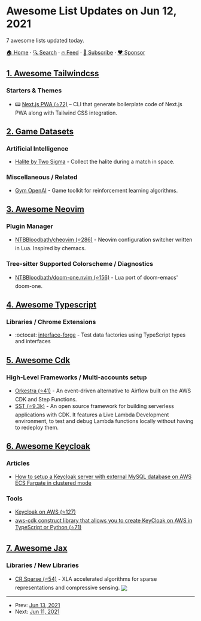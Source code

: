 # Awesome List Updates on Jun 12, 2021

7 awesome lists updated today.

[🏠 Home](/README.md) · [🔍 Search](https://www.trackawesomelist.com/search/) · [🔥 Feed](https://www.trackawesomelist.com/rss.xml) · [📮 Subscribe](https://trackawesomelist.us17.list-manage.com/subscribe?u=d2f0117aa829c83a63ec63c2f&id=36a103854c) · [❤️  Sponsor](https://github.com/sponsors/theowenyoung)



## [1. Awesome Tailwindcss](/content/aniftyco/awesome-tailwindcss/README.md)

### Starters & Themes

*   📟 [Next.js PWA (⭐72)](https://github.com/msaaddev/create-next-pwa) – CLI that generate boilerplate code of Next.js PWA along with Tailwind CSS integration.

## [2. Game Datasets](/content/leomaurodesenv/game-datasets/README.md)

### Artificial Intelligence

*   [Halite by Two Sigma](https://www.kaggle.com/c/halite/) - Collect the halite during a match in space.

### Miscellaneous / Related

*   [Gym OpenAI](https://gym.openai.com/) - Game toolkit for reinforcement learning algorithms.

## [3. Awesome Neovim](/content/rockerBOO/awesome-neovim/README.md)

### Plugin Manager

*   [NTBBloodbath/cheovim (⭐286)](https://github.com/NTBBloodbath/cheovim) - Neovim configuration switcher written in Lua. Inspired by chemacs.

### Tree-sitter Supported Colorscheme / Diagnostics

*   [NTBBloodbath/doom-one.nvim (⭐156)](https://github.com/NTBBloodbath/doom-one.nvim) - Lua port of doom-emacs' doom-one.

## [4. Awesome Typescript](/content/dzharii/awesome-typescript/README.md)

### Libraries / Chrome Extensions

*   :octocat: [interface-forge](https://www.npmjs.com/package/interface-forge) - Test data factories using TypeScript types and interfaces

## [5. Awesome Cdk](/content/kalaiser/awesome-cdk/README.md)

### High-Level Frameworks / Multi-accounts setup

*   [Orkestra (⭐41)](https://github.com/knowsuchagency/orkestra) - An event-driven alternative to Airflow built on the AWS CDK and Step Functions.
*   [SST (⭐9.3k)](https://github.com/serverless-stack/serverless-stack) - An open source framework for building serverless applications with CDK. It features a Live Lambda Development environment, to test and debug Lambda functions locally without having to redeploy them.

## [6. Awesome Keycloak](/content/thomasdarimont/awesome-keycloak/README.md)

### Articles

*   [How to setup a Keycloak server with external MySQL database on AWS ECS Fargate in clustered mode](https://jbjerksetmyr.medium.com/how-to-setup-a-keycloak-server-with-external-mysql-database-on-aws-ecs-fargate-in-clustered-mode-9775d01cd317)

### Tools

*   [Keycloak on AWS (⭐127)](https://github.com/aws-samples/keycloak-on-aws)
*   [aws-cdk construct library that allows you to create KeyCloak on AWS in TypeScript or Python (⭐71)](https://github.com/aws-samples/cdk-keycloak)

## [7. Awesome Jax](/content/n2cholas/awesome-jax/README.md)

### Libraries / New Libraries

*   [CR.Sparse (⭐54)](https://github.com/carnotresearch/cr-sparse) - XLA accelerated algorithms for sparse representations and compressive sensing. <img src="https://img.shields.io/github/stars/carnotresearch/cr-sparse?style=social" align="center">

---

- Prev: [Jun 13, 2021](/content/2021/06/13/README.md)
- Next: [Jun 11, 2021](/content/2021/06/11/README.md)